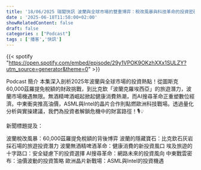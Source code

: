 ```yaml
---
title: '18/06/2025 瑞閣快訊 波蘭與全球市場的雙重博弈：稅改風暴與科技革命的投資密碼'
date : '2025-06-18T11:58:00+02:00'
showRelatedContent: false
draft: false
categories : ["Podcast"]
tags : ['播客','快訊']
---
```

{{< spotify "https://open.spotify.com/embed/episode/29y1VPOK9OKzhXXx1SULZY?utm_source=generator&theme=0" >}}




Podcast 簡介
本集深入剖析2025年波蘭與全球市場的投資熱點！從圖斯克60,000茲羅提免稅額的財政挑戰，到比克欽「波蘭克羅埃西亞」的旅遊潛力，波蘭市場機遇無限。無酒精啤酒崛起掀起健康消費熱潮，而AI搜尋革命正重塑數位經濟。中東衝突推高油價，ASML與Intel的晶片合作則點燃歐洲科技戰場。透過量化分析與實操建議，我們為投資者解鎖危機中的財富路徑！🎙️💡

新聞標題提及：

波蘭稅改風暴：60,000茲羅提免稅額的背後博弈
波蘭的隱藏寶石：比克欽石灰岩採石場的旅遊投資潛力
波蘭無酒精啤酒革命：健康消費的新投資風口
埃及旅遊的十字路口：安全疑慮下的投資選擇
AI搜尋革命：網路未來的投資風向
中東戰雲密布：油價波動的投資策略
歐洲晶片新戰場：ASML與Intel的投資機遇


